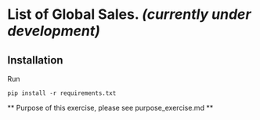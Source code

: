 # List of Global Sales. *(currently under development)*

## Installation
Run 

```
pip install -r requirements.txt
```
** Purpose of this exercise, please see purpose_exercise.md **
